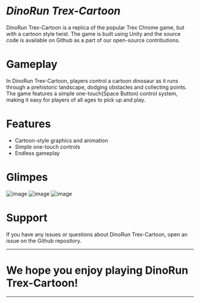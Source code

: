 # *********************DinoRun Trex-Cartoon*********************

DinoRun Trex-Cartoon is a replica of the popular Trex Chrome game, but with a cartoon style twist. The game is built using Unity and the source code is available on Github as a part of our open-source contributions.

# Gameplay

In DinoRun Trex-Cartoon, players control a cartoon dinosaur as it runs through a prehistoric landscape, dodging obstacles and collecting points. The game features a simple one-touch(Space Button) control system, making it easy for players of all ages to pick up and play.

# Features

- Cartoon-style graphics and animation
- Simple one-touch controls
- Endless gameplay

# Glimpes
![image](https://user-images.githubusercontent.com/84278213/214000968-8c57db65-a5ef-4658-acb2-778b28522beb.png)
![image](https://user-images.githubusercontent.com/84278213/214001065-2f354a7f-4674-4392-b423-cf0448eb2368.png)
![image](https://user-images.githubusercontent.com/84278213/214001227-97f2dfc0-3527-4b63-9631-900193390c3b.png)

# Support
If you have any issues or questions about DinoRun Trex-Cartoon, open an issue on the Github repository.

**************************************************************
# We hope you enjoy playing DinoRun Trex-Cartoon!
***************************************************************

